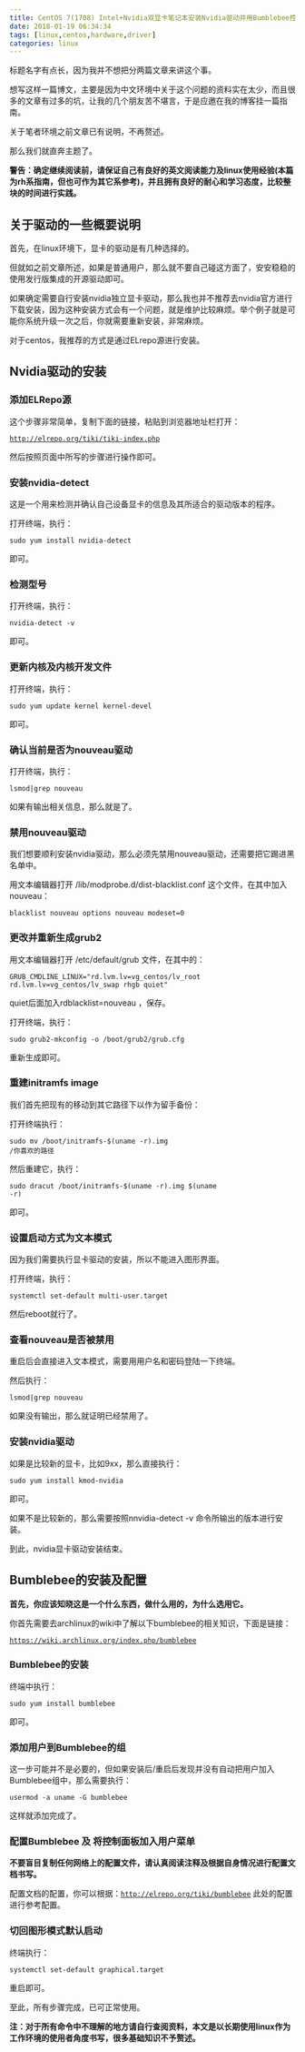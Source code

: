 ```yaml
---
title: CentOS 7(1708) Intel+Nvidia双显卡笔记本安装Nvidia驱动并用Bumblebee控制独显
date: 2018-01-19 06:34:34
tags: [linux,centos,hardware,driver]
categories: linux
---
```

标题名字有点长，因为我并不想把分两篇文章来讲这个事。

想写这样一篇博文，主要是因为中文环境中关于这个问题的资料实在太少，而且很多的文章有过多的坑，让我的几个朋友苦不堪言，于是应邀在我的博客挂一篇指南。

关于笔者环境之前文章已有说明，不再赘述。

那么我们就直奔主题了。
<!-- more -->
<strong>警告：确定继续阅读前，请保证自己有良好的英文阅读能力及linux使用经验(本篇为rh系指南，但也可作为其它系参考)，并且拥有良好的耐心和学习态度，比较整块的时间进行实践。</strong>

## 关于驱动的一些概要说明
首先，在linux环境下，显卡的驱动是有几种选择的。

但就如之前文章所述，如果是普通用户，那么就不要自己碰这方面了，安安稳稳的使用发行版集成的开源驱动即可。

如果确定需要自行安装nvidia独立显卡驱动，那么我也并不推荐去nvidia官方进行下载安装，因为这种安装方式会有一个问题，就是维护比较麻烦。举个例子就是可能你系统升级一次之后，你就需要重新安装，非常麻烦。

对于centos，我推荐的方式是通过ELrepo源进行安装。

## Nvidia驱动的安装

### 添加ELRepo源
这个步骤非常简单，复制下面的链接，粘贴到浏览器地址栏打开：

<code>http://elrepo.org/tiki/tiki-index.php</code>

然后按照页面中所写的步骤进行操作即可。

### 安装nvidia-detect
这是一个用来检测并确认自己设备显卡的信息及其所适合的驱动版本的程序。

打开终端，执行：

<code>sudo yum install nvidia-detect</code>

即可。

### 检测型号
打开终端，执行：

<code>nvidia-detect -v</code>

即可。

### 更新内核及内核开发文件
打开终端，执行：

<code>sudo yum update kernel kernel-devel</code>

即可。

### 确认当前是否为nouveau驱动
打开终端，执行：

<code>lsmod|grep nouveau</code>

如果有输出相关信息，那么就是了。

### 禁用nouveau驱动
我们想要顺利安装nvidia驱动，那么必须先禁用nouveau驱动，还需要把它踢进黑名单中。

用文本编辑器打开 /lib/modprobe.d/dist-blacklist.conf 这个文件，在其中加入nouveau：

<code>blacklist nouveau options nouveau modeset=0</code>

### 更改并重新生成grub2
用文本编辑器打开 /etc/default/grub 文件，在其中的：

<code>GRUB_CMDLINE_LINUX="rd.lvm.lv=vg_centos/lv_root rd.lvm.lv=vg_centos/lv_swap rhgb quiet"</code>

quiet后面加入rdblacklist=nouveau ，保存。

打开终端，执行：

<code>sudo grub2-mkconfig -o /boot/grub2/grub.cfg</code>

重新生成即可。

### 重建initramfs image
我们首先把现有的移动到其它路径下以作为留手备份：

打开终端执行：

<code>sudo mv /boot/initramfs-$(uname -r).img /你喜欢的路径</code>

然后重建它，执行：

<code>sudo dracut /boot/initramfs-$(uname -r).img $(uname -r)</code>

即可。

### 设置启动方式为文本模式
因为我们需要执行显卡驱动的安装，所以不能进入图形界面。

打开终端，执行：

<code>systemctl set-default multi-user.target</code>

然后reboot就行了。

### 查看nouveau是否被禁用
重启后会直接进入文本模式，需要用用户名和密码登陆一下终端。

然后执行：

<code>lsmod|grep nouveau</code>

如果没有输出，那么就证明已经禁用了。

### 安装nvidia驱动
如果是比较新的显卡，比如9xx，那么直接执行：

<code>sudo yum install kmod-nvidia</code>

即可。

如果不是比较新的，那么需要按照nnvidia-detect -v 命令所输出的版本进行安装。

到此，nvidia显卡驱动安装结束。

## Bumblebee的安装及配置
<strong>首先，你应该知晓这是一个什么东西，做什么用的，为什么选用它。</strong>

你首先需要去archlinux的wiki中了解以下bumblebee的相关知识，下面是链接：

<code>https://wiki.archlinux.org/index.php/bumblebee</code>

### Bumblebee的安装
终端中执行：

<code>sudo yum install bumblebee</code>

即可。

### 添加用户到Bumblebee的组
这一步可能并不是必要的，但如果安装后/重启后发现并没有自动把用户加入Bumblebee组中，那么需要执行：

<code>usermod -a uname -G bumblebee</code>

这样就添加完成了。

### 配置Bumblebee 及 将控制面板加入用户菜单
<strong>不要盲目复制任何网络上的配置文件，请认真阅读注释及根据自身情况进行配置文档书写。</strong>

配置文档的配置，你可以根据：<code>http://elrepo.org/tiki/bumblebee</code> 此处的配置进行参考配置。

### 切回图形模式默认启动
终端执行：

<code>systemctl set-default graphical.target</code>

重启即可。

至此，所有步骤完成，已可正常使用。

<strong>注：对于所有命令中不理解的地方请自行查阅资料，本文是以长期使用linux作为工作环境的使用者角度书写，很多基础知识不予赘述。</strong>

